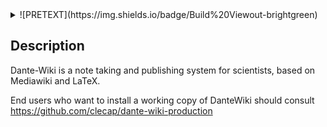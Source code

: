 



<details>
  <summary>
![PRETEXT](https://img.shields.io/badge/Build%20Viewout-brightgreen)
</summary>


<table border=0 style="border-collapse: collapse;">
  <tr>
    <td><b>License</b></td>
    <td><a href=""><img alt="AGPL V3 license" src="https://img.shields.io/badge/License-AGPL%20v3-blue.svg"></a></td>
  </tr>
  <tr>
    <td><b>Github</b></td>
    <td><a href=""><img alt="GitHub issues" src="https://img.shields.io/github/issues/clecap/dante-wiki"></a>&nbsp;
<a href=""><img alt="GitHub closed issues" src="https://img.shields.io/github/issues-closed/clecap/dante-wiki"></a>&nbsp;
<a href=""><img alt="GitHub last commit" src="https://img.shields.io/github/last-commit/clecap/dante-wiki"></a>&nbsp;
<a href=""><img alt="GitHub commit activity" src="https://img.shields.io/github/commit-activity/m/clecap/dante-wiki"></a>&nbsp;
<a href=""><img alt="GitHub all releases" src="https://img.shields.io/github/downloads/clecap/dante-wiki/total"></a></td>
  </tr>
  <tr>
    <td><b>Size</b></td>
    <td>
      <a href=""><img alt="Repository code size" src="https://img.shields.io/github/languages/code-size/clecap/dante-wiki"></a>&nbsp;
      <a href=""><img alt="Repository LoC" src="https://sloc.xyz/github/clecap/dante-wiki/"></a></td>
  </tr>
  <tr>
    <td><b>Docker</b></td>
    <td>
      <table>
      <tr>
        <td><b>Lap </b></td>
        <td>
          <a href=""><img alt="Docker Image Version" src="https://img.shields.io/docker/v/clecap/lap?sort=date&label=Pulls"></a>&nbsp;
          <a href=""><img alt="Docker Image Size"    src="https://img.shields.io/docker/image-size/clecap/lap?sort=date&label=Size"></a>&nbsp;
          <a href=""><img alt="Docker Image Stars"   src="https://img.shields.io/docker/stars/clecap/lap"></a>&nbsp;
          <a href=""><img alt="Docker Image Build"   src="https://img.shields.io/docker/automated/clecap/lap"></a>
        </td>
      </tr>
      <tr>
        <td><b>TeX </b></td>
        <td>
          <a href=""><img alt="Docker Image Version" src="https://img.shields.io/docker/v/clecap/tex?sort=date&label=Pulls"></a>&nbsp;
          <a href=""><img alt="Docker Image Size"    src="https://img.shields.io/docker/image-size/clecap/tex?sort=date&label=Size"></a>&nbsp;
          <a href=""><img alt="Docker Image Stars"   src="https://img.shields.io/docker/stars/clecap/tex"></a>&nbsp;
          <a href=""><img alt="Docker Image Build"   src="https://img.shields.io/docker/automated/clecap/tex"></a>
        </td>
      </tr>
      <tr>
        <td><b>Dante-Mysql </b></td>
        <td>
          <a href=""><img alt="Docker Image Version" src="https://img.shields.io/docker/v/clecap/dante-mysql?sort=date&label=Pulls"></a>&nbsp;
          <a href=""><img alt="Docker Image Size"    src="https://img.shields.io/docker/image-size/clecap/dante-mysql?sort=date&label=Size"></a>&nbsp;
          <a href=""><img alt="Docker Image Stars"   src="https://img.shields.io/docker/stars/clecap/dante-mysql"></a>&nbsp;
          <a href=""><img alt="Docker Image Build"   src="https://img.shields.io/docker/automated/clecap/dante-mysql"></a>
        </td>
      </tr>
      </table>
    </td>
  </tr>
  <tr>
     <td><b>Security</b></td>
     <td>
       <a href="https://github.com/clecap/dante-wiki/blob/master/doc/sbom.json"><img src="https://img.shields.io/badge/SBOM-available-brightgreen?label=SBOM%20of%20lap">
    </td>
  </tr>
</table>

</details>


## Description

Dante-Wiki is a note taking and publishing system for scientists, based on Mediawiki and LaTeX.

End users who want to install a working copy of DanteWiki should consult https://github.com/clecap/dante-wiki-production



